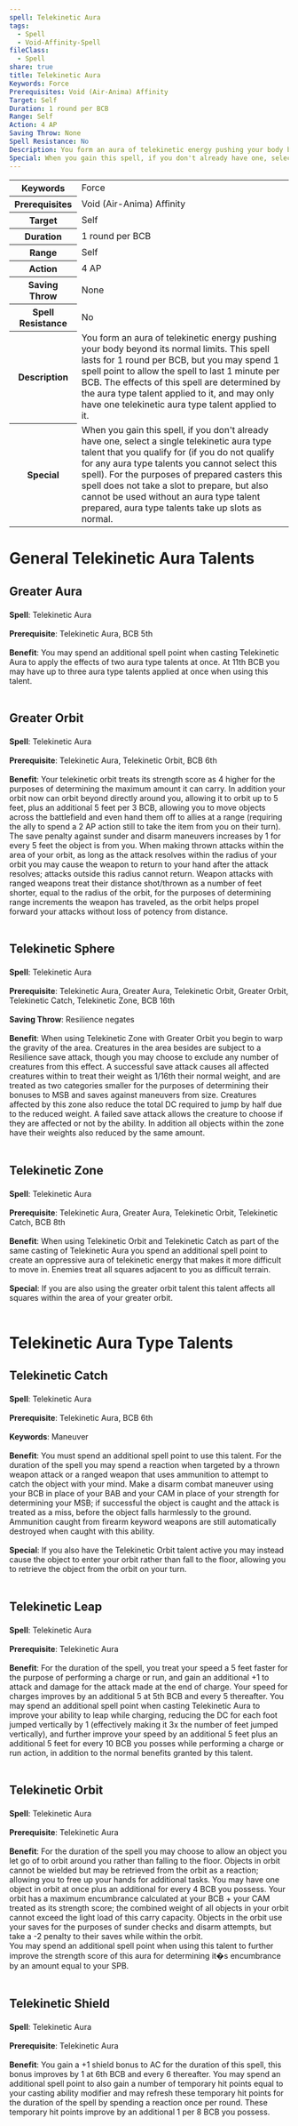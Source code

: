 ```yaml
---
spell: Telekinetic Aura
tags:
  - Spell
  - Void-Affinity-Spell
fileClass:
  - Spell
share: true
title: Telekinetic Aura
Keywords: Force
Prerequisites: Void (Air-Anima) Affinity
Target: Self
Duration: 1 round per BCB
Range: Self
Action: 4 AP
Saving Throw: None
Spell Resistance: No
Description: You form an aura of telekinetic energy pushing your body beyond its normal limits. This spell lasts for 1 round per BCB, but you may spend 1 spell point to allow the spell to last 1 minute per BCB. The effects of this spell are determined by the aura type talent applied to it, and may only have one telekinetic aura type talent applied to it.
Special: When you gain this spell, if you don't already have one, select a single telekinetic aura type talent that you qualify for (if you do not qualify for any aura type talents you cannot select this spell). For the purposes of prepared casters this spell does not take a slot to prepare, but also cannot be used without an aura type talent prepared, aura type talents take up slots as normal.
---
```


<p><span style="overflow-x: auto;"><table><tbody><tr><th>Keywords</th><td>Force</td></tr><tr><th>Prerequisites</th><td>Void (Air-Anima) Affinity</td></tr><tr><th>Target</th><td>Self</td></tr><tr><th>Duration</th><td>1 round per BCB</td></tr><tr><th>Range</th><td>Self</td></tr><tr><th>Action</th><td>4 AP</td></tr><tr><th>Saving Throw</th><td>None</td></tr><tr><th>Spell Resistance</th><td>No</td></tr><tr><th>Description</th><td>You form an aura of telekinetic energy pushing your body beyond its normal limits. This spell lasts for 1 round per BCB, but you may spend 1 spell point to allow the spell to last 1 minute per BCB. The effects of this spell are determined by the aura type talent applied to it, and may only have one telekinetic aura type talent applied to it.</td></tr><tr><th>Special</th><td>When you gain this spell, if you don't already have one, select a single telekinetic aura type talent that you qualify for (if you do not qualify for any aura type talents you cannot select this spell). For the purposes of prepared casters this spell does not take a slot to prepare, but also cannot be used without an aura type talent prepared, aura type talents take up slots as normal.</td></tr></tbody></table></span></p><h1><span><p>General Telekinetic Aura Talents</p></span></h1><h2><span><p>Greater Aura</p></span></h2><p><span><p><b>Spell</b>:    Telekinetic Aura<br><br><b>Prerequisite</b>:    Telekinetic Aura, BCB 5th<br><br><b>Benefit</b>:    You may spend an additional spell point when casting Telekinetic Aura to apply the effects of two aura type talents at once. At 11th BCB you may have up to three aura type talents applied at once when using this talent.<br><br></p></span></p><h2><span><p>Greater Orbit</p></span></h2><p><span><p><b>Spell</b>:    Telekinetic Aura<br><br><b>Prerequisite</b>:    Telekinetic Aura, Telekinetic Orbit, BCB 6th<br><br><b>Benefit</b>:    Your telekinetic orbit treats its strength score as 4 higher for the purposes of determining the maximum amount it can carry. In addition your orbit now can orbit beyond directly around you, allowing it to orbit up to 5 feet, plus an additional 5 feet per 3 BCB, allowing you to move objects across the battlefield and even hand them off to allies at a range (requiring the ally to spend a 2 AP action still to take the item from you on their turn). The save penalty against sunder and disarm maneuvers increases by 1 for every 5 feet the object is from you. When making thrown attacks within the area of your orbit, as long as the attack resolves within the radius of your orbit you may cause the weapon to return to your hand after the attack resolves; attacks outside this radius cannot return. Weapon attacks with ranged weapons treat their distance shot/thrown as a number of feet shorter, equal to the radius of the orbit, for the purposes of determining range increments the weapon has traveled, as the orbit helps propel forward your attacks without loss of potency from distance.<br><br></p></span></p><h2><span><p>Telekinetic Sphere</p></span></h2><p><span><p><b>Spell</b>:    Telekinetic Aura<br><br><b>Prerequisite</b>:    Telekinetic Aura, Greater Aura, Telekinetic Orbit, Greater Orbit, Telekinetic Catch, Telekinetic Zone, BCB 16th<br><br><b>Saving Throw</b>:    Resilience negates<br><br><b>Benefit</b>:    When using Telekinetic Zone with Greater Orbit you begin to warp the gravity of the area. Creatures in the area besides are subject to a Resilience save attack, though you may choose to exclude any number of creatures from this effect. A successful save attack causes all affected creatures within to treat their weight as 1/16th their normal weight, and are treated as two categories smaller for the purposes of determining their bonuses to MSB and saves against maneuvers from size. Creatures affected by this zone also reduce the total DC required to jump by half due to the reduced weight. A failed save attack allows the creature to choose if they are affected or not by the ability. In addition all objects within the zone have their weights also reduced by the same amount.<br><br></p></span></p><h2><span><p>Telekinetic Zone</p></span></h2><p><span><p><b>Spell</b>:    Telekinetic Aura<br><br><b>Prerequisite</b>:    Telekinetic Aura, Greater Aura, Telekinetic Orbit, Telekinetic Catch, BCB 8th<br><br><b>Benefit</b>:    When using Telekinetic Orbit and Telekinetic Catch as part of the same casting of Telekinetic Aura you spend an additional spell point to create an oppressive aura of telekinetic energy that makes it more difficult to move in. Enemies treat all squares adjacent to you as difficult terrain.<br><br><b>Special</b>:    If you are also using the greater orbit talent this talent affects all squares within the area of your greater orbit.<br><br></p></span></p><h1><span><p>Telekinetic Aura Type Talents</p></span></h1><h2><span><p>Telekinetic Catch</p></span></h2><p><span><p><b>Spell</b>:    Telekinetic Aura<br><br><b>Prerequisite</b>:    Telekinetic Aura, BCB 6th<br><br><b>Keywords</b>:    Maneuver<br><br><b>Benefit</b>:    You must spend an additional spell point to use this talent. For the duration of the spell you may spend a reaction when targeted by a thrown weapon attack or a ranged weapon that uses ammunition to attempt to catch the object with your mind. Make a disarm combat maneuver using your BCB in place of your BAB and your CAM in place of your strength for determining your MSB; if successful the object is caught and the attack is treated as a miss, before the object falls harmlessly to the ground. Ammunition caught from firearm keyword weapons are still automatically destroyed when caught with this ability.<br><br><b>Special</b>:    If you also have the Telekinetic Orbit talent active you may instead cause the object to enter your orbit rather than fall to the floor, allowing you to retrieve the object from the orbit on your turn.<br><br></p></span></p><h2><span><p>Telekinetic Leap</p></span></h2><p><span><p><b>Spell</b>:    Telekinetic Aura<br><br><b>Prerequisite</b>:    Telekinetic Aura<br><br><b>Benefit</b>:    For the duration of the spell, you treat your speed a 5 feet faster for the purpose of performing a charge or run, and gain an additional +1 to attack and damage for the attack made at the end of charge. Your speed for charges improves by an additional 5 at 5th BCB and every 5 thereafter. You may spend an additional spell point when casting Telekinetic Aura to improve your ability to leap while charging, reducing the DC for each foot jumped vertically by 1 (effectively making it 3x the number of feet jumped vertically), and further improve your speed by an additional 5 feet plus an additional 5 feet for every 10 BCB you posses while performing a charge or run action, in addition to the normal benefits granted by this talent.<br><br></p></span></p><h2><span><p>Telekinetic Orbit</p></span></h2><p><span><p><b>Spell</b>:    Telekinetic Aura<br><br><b>Prerequisite</b>:    Telekinetic Aura<br><br><b>Benefit</b>:    For the duration of the spell you may choose to allow an object you let go of to orbit around you rather than falling to the floor. Objects in orbit cannot be wielded but may be retrieved from the orbit as a reaction; allowing you to free up your hands for additional tasks. You may have one object in orbit at once plus an additional for every 4 BCB you possess. Your orbit has a maximum encumbrance calculated at your BCB + your CAM treated as its strength score; the combined weight of all objects in your orbit cannot exceed the light load of this carry capacity. Objects in the orbit use your saves for the purposes of sunder checks and disarm attempts, but take a -2 penalty to their saves while within the orbit.<br>
You may spend an additional spell point when using this talent to further improve the strength score of this aura for determining it�s encumbrance by an amount equal to your SPB. <br><br></p></span></p><h2><span><p>Telekinetic Shield</p></span></h2><p><span><p><b>Spell</b>:    Telekinetic Aura<br><br><b>Prerequisite</b>:    Telekinetic Aura<br><br><b>Benefit</b>:    You gain a +1 shield bonus to AC for the duration of this spell, this bonus improves by 1 at 6th BCB and every 6 thereafter. You may spend an additional spell point to also gain a number of temporary hit points equal to your casting ability modifier and may refresh these temporary hit points for the duration of the spell by spending a reaction once per round. These temporary hit points improve by an additional 1 per 8 BCB you possess.<br><br></p></span></p>